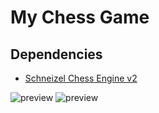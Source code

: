 # My Chess Game

## Dependencies

 - [Schneizel Chess Engine v2](https://github.com/mubashirtanveerayon/Schneizel-Chess-Engine)

![preview](https://i.ibb.co/s2zW3HF/Screenshot-from-2023-09-28-00-26-04.png)
![preview](https://i.ibb.co/vDj7HMd/Screenshot-from-2023-09-28-00-22-34.png)
